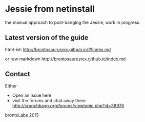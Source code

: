# Jessie from netinstall

the manual approach to post-banging the Jessie, work in progress.

## Latest version of the guide
html-ish
<http://brontosaurusrex.github.io/#!index.md>  

or raw markdown
<http://brontosaurusrex.github.io/index.md>

## Contact
Either
- Open an issue here
- visit the forums and chat away there
<http://crunchbang.org/forums/viewtopic.php?id=38976>

brontoLabs 2015
